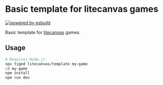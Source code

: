 # Basic template for litecanvas games

[![powered by esbuild](https://flat.badgen.net/static/bundler/esbuild/blue)]([https://litecanvas.js.org/](https://esbuild.github.io/))

Basic template for [litecanvas](https://github.com/litecanvas/game-engine) games.

## Usage

```sh
# Requires Node.js
npx tiged litecanvas/template my-game
cd my-game
npm install
npm run dev
```
